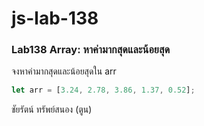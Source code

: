 # js-lab-138
### Lab138 Array: หาค่ามากสุดและน้อยสุด
จงหาค่ามากสุดและน้อยสุดใน arr

```JavaScript
let arr = [3.24, 2.78, 3.86, 1.37, 0.52];
```
ชัยรัตน์ ทรัพย์สนอง (ตูน)
